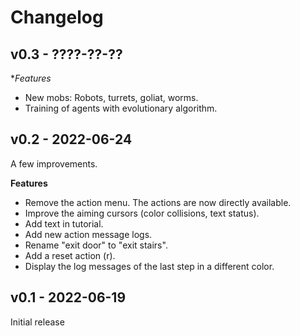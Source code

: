 # Changelog

## v0.3 - ????-??-??

**Features*

- New mobs: Robots, turrets, goliat, worms.
- Training of agents with evolutionary algorithm.

## v0.2 - 2022-06-24

A few improvements.

**Features**

- Remove the action menu. The actions are now directly available.
- Improve the aiming cursors (color collisions, text status).
- Add text in tutorial.
- Add new action message logs.
- Rename "exit door" to "exit stairs".
- Add a reset action (r).
- Display the log messages of the last step in a different color.

## v0.1 - 2022-06-19

Initial release
